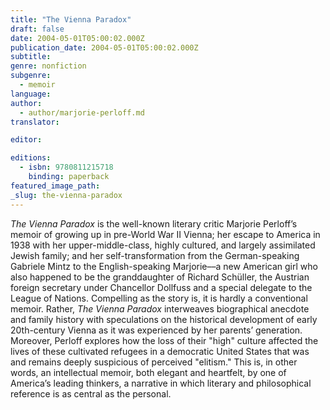 ```yaml
---
title: "The Vienna Paradox"
draft: false
date: 2004-05-01T05:00:02.000Z
publication_date: 2004-05-01T05:00:02.000Z
subtitle:
genre: nonfiction
subgenre:
  - memoir
language:
author:
  - author/marjorie-perloff.md
translator:

editor:

editions:
  - isbn: 9780811215718
    binding: paperback
featured_image_path:
_slug: the-vienna-paradox
---
```


_The Vienna Paradox_ is the well-known literary critic Marjorie Perloff’s memoir of growing up in pre-World War II Vienna; her escape to America in 1938 with her upper-middle-class, highly cultured, and largely assimilated Jewish family; and her self-transformation from the German-speaking Gabriele Mintz to the English-speaking Marjorie––a new American girl who also happened to be the granddaughter of Richard Schüller, the Austrian foreign secretary under Chancellor Dollfuss and a special delegate to the League of Nations. Compelling as the story is, it is hardly a conventional memoir. Rather, _The Vienna Paradox_ interweaves biographical anecdote and family history with speculations on the historical development of early 20th-century Vienna as it was experienced by her parents’ generation. Moreover, Perloff explores how the loss of their "high" culture affected the lives of these cultivated refugees in a democratic United States that was and remains deeply suspicious of perceived "elitism." This is, in other words, an intellectual memoir, both elegant and heartfelt, by one of America’s leading thinkers, a narrative in which literary and philosophical reference is as central as the personal.


